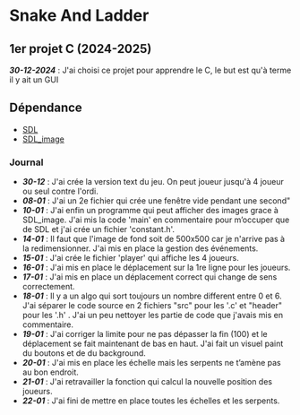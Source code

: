 # Snake And Ladder

## 1er projet C (2024-2025)
***30-12-2024*** : J'ai choisi ce projet pour apprendre le C, le but est qu'à terme il y ait un GUI

## Dépendance
- <a href="https://www.libsdl.org/"> SDL </a>
- <a href="https://wiki.libsdl.org/SDL3_image/FrontPage"> SDL_image </a>

### Journal
- ***30-12*** : J'ai crée la version text du jeu. On peut joueur jusqu'à 4 joueur ou seul contre l'ordi.
- ***08-01*** : J'ai un 2e fichier qui crée une fenêtre vide pendant une second"
- ***10-01*** : J'ai enfin un programme qui peut afficher des images grace à SDL_image. J'ai mis la code 'main' en commentaire pour m’occuper que de SDL et j'ai crée un fichier 'constant.h'.
- ***14-01*** : Il faut que l'image de fond soit de 500x500 car je n'arrive pas à la redimensionner. J'ai mis en place la gestion des événements.
- ***15-01*** : J'ai crée le fichier 'player' qui affiche les 4 joueurs.
- ***16-01*** : J'ai mis en place le déplacement sur la 1re ligne pour les joueurs.
- ***17-01*** : J'ai mis en place un déplacement correct qui change de sens correctement.
- ***18-01*** : Il y a un algo qui sort toujours un nombre different entre 0 et 6. J'ai séparer le code source en 2 fichiers "src" pour les '.c' et "header" pour les '.h' . J'ai un peu nettoyer les partie de code que j'avais mis en commentaire.
- ***19-01*** : J'ai corriger la limite pour ne pas dépasser la fin (100) et le déplacement se fait maintenant de bas en haut. J'ai fait un visuel paint du boutons et de du background.
- ***20-01*** : J'ai mis en place les échelle mais les serpents ne t’amène pas au bon endroit.
- ***21-01*** : J'ai retravailler la fonction qui calcul la nouvelle position des joueurs.
- ***22-01*** : J'ai fini de mettre en place toutes les échelles et les serpents.